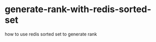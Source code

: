 generate-rank-with-redis-sorted-set
===================================

how to use redis sorted set to generate rank
